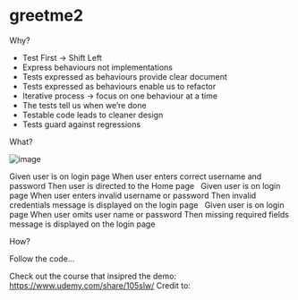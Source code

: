 # greetme2

Why?

- Test First -> Shift Left
- Express behaviours not implementations
- Tests expressed as behaviours provide clear document
- Tests expressed as behaviours enable us to refactor
- Iterative process -> focus on one behaviour at a time
- The tests tell us when we’re done
- Testable code leads to cleaner design
- Tests guard against regressions

What?

![image](https://user-images.githubusercontent.com/84612166/217969298-33a4bb18-3716-479b-97fc-0eccb1a8ed90.png)

Given user is on login page
When user enters correct username and password
Then user is directed to the Home page
 
Given user is on login page
When user enters invalid username or password
Then invalid credentials message is displayed on the login page
 
Given user is on login page
When user omits user name or password
Then missing required fields message is displayed on the login page

How?

Follow the code...

Check out the course that insipred the demo: https://www.udemy.com/share/105slw/
Credit to: 
